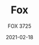 ---
designer: "Patrick Norguet"
description: "Fox%20is%20a%20stylish%20collection%20of%20armchairs%20with%20a%20distinctive%20personality%20and%20compact%20dimensions%2C%20defined%20by%20harmonious%20mixture%20of%20materials%20and%20contrasting%20geometric%20lines.%20Armchair%20with%20polypropylene%20shell%2C%20curved%20solid%20ash%20wood%20backrest%20and%20solid%20ash%20wood%20legs."
image_primary: "img/Fox-3725_01_zoom.jpg"
image_secondary: "img/Fox-3725_02_zoom.jpg"
manufacturer: "Pedrali"
href: "https://www.pedrali.it/en/products/catalog/Chair-FOX-3725/"
subtitle: "FOX 3725"
tags: 
  - "Pedrali"
  - "Chairs"
title: "Fox"
category: "Chairs"
slug: "/manufacturers/pedrali/chairs/patrick-norguet-fox"
date: "2021-02-18"
---